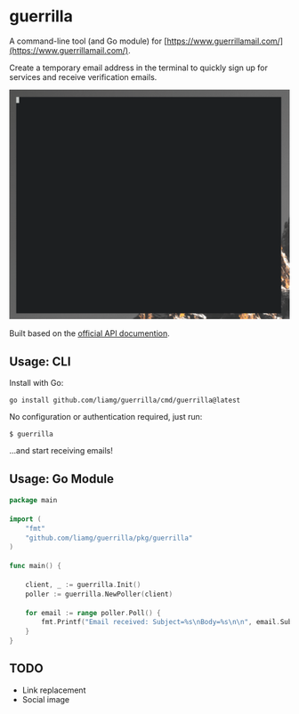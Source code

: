 # guerrilla

A command-line tool (and Go module) for [https://www.guerrillamail.com/](https://www.guerrillamail.com/).

Create a temporary email address in the terminal to quickly sign up for services and receive verification emails.

![Screenshot of Guerrilla command-line receiving emails](demo.gif)

Built based on the [official API documention](https://docs.google.com/document/d/1Qw5KQP1j57BPTDmms5nspe-QAjNEsNg8cQHpAAycYNM/edit?hl=en).

## Usage: CLI

Install with Go:

```
go install github.com/liamg/guerrilla/cmd/guerrilla@latest
```

No configuration or authentication required, just run:

```
$ guerrilla
```

...and start receiving emails!

## Usage: Go Module

```go
package main

import (
    "fmt"
    "github.com/liamg/guerrilla/pkg/guerrilla"
)

func main() {
    
    client, _ := guerrilla.Init()
    poller := guerrilla.NewPoller(client)

    for email := range poller.Poll() {
        fmt.Printf("Email received: Subject=%s\nBody=%s\n\n", email.Subject, email.Body)
    }
}
```

## TODO

- Link replacement
- Social image